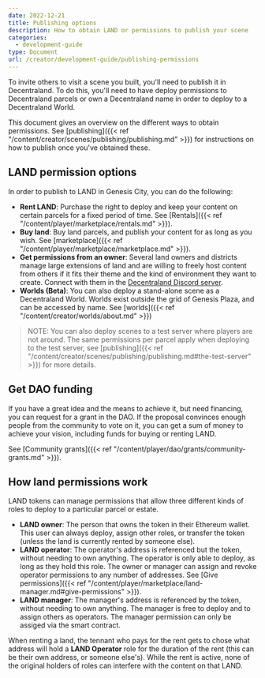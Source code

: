 ```yaml
---
date: 2022-12-21
title: Publishing options
description: How to obtain LAND or permissions to publish your scene
categories:
  - development-guide
type: Document
url: /creator/development-guide/publishing-permissions
---
```


To invite others to visit a scene you built, you'll need to publish it in Decentraland. To do this, you'll need to have deploy permissions to Decentraland parcels or own a Decentraland name in order to deploy to a Decentraland World.

This document gives an overview on the different ways to obtain permissions. 
See [publishing]({{< ref "/content/creator/scenes/publishing/publishing.md" >}}) for instructions on how to publish once you've obtained these.


## LAND permission options

In order to publish to LAND in Genesis City, you can do the following:

- **Rent LAND**: Purchase the right to deploy and keep your content on certain parcels for a fixed period of time. See [Rentals]({{< ref "/content/player/marketplace/rentals.md" >}}).
- **Buy land**: Buy land parcels, and publish your content for as long as you wish. See [marketplace]({{< ref "/content/player/marketplace/marketplace.md" >}}).
- **Get permissions from an owner**: Several land owners and districts manage large extensions of land and are willing to freely host content from others if it fits their theme and the kind of environment they want to create. Connect with them in the [Decentraland Discord server](https://dcl.gg/discord).
- **Worlds (Beta)**: You can also deploy a stand-alone scene as a Decentraland World. Worlds exist outside the grid of Genesis Plaza, and can be accessed by name. See [worlds]({{< ref "/content/creator/worlds/about.md" >}})

> NOTE: You can also deploy scenes to a test server where players are not around. The same permissions per parcel apply when deploying to the test server, see [publishing]({{< ref "/content/creator/scenes/publishing/publishing.md#the-test-server" >}}) for more details.

## Get DAO funding

If you have a great idea and the means to achieve it, but need financing, you can request for a grant in the DAO. If the proposal convinces enough people from the community to vote on it, you can get a sum of money to achieve your vision, including funds for buying or renting LAND.

See [Community grants]({{< ref "/content/player/dao/grants/community-grants.md" >}}).

## How land permissions work

LAND tokens can manage permissions that allow three different kinds of roles to deploy to a particular parcel or estate.

- **LAND owner**: The person that owns the token in their Ethereum wallet. This user can always deploy, assign other roles, or transfer the token (unless the land is currently rented by someone else).
- **LAND operator**: The operator's address is referenced but the token, without needing to own anything. The operator is only able to deploy, as long as they hold this role. The owner or manager can assign and revoke operator permissions to any number of addresses. See [Give permissions]({{< ref "/content/player/marketplace/land-manager.md#give-permissions" >}}).
- **LAND manager**: The manager's address is referenced by the token, without needing to own anything. The manager is free to deploy and to assign others as operators. The manager permission can only be assiged via the smart contract.

When renting a land, the tennant who pays for the rent gets to chose what address will hold a **LAND Operator** role for the duration of the rent (this can be their own address, or someone else's). While the rent is active, none of the original holders of roles can interfere with the content on that LAND.